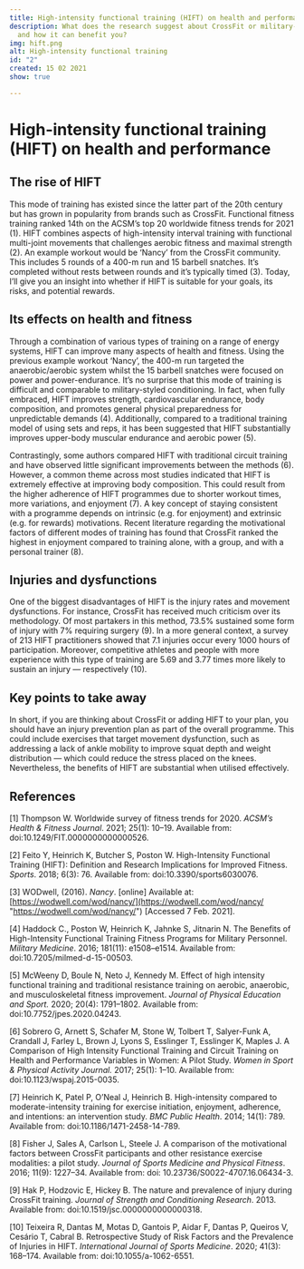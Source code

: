 ```yaml
---
title: High-intensity functional training (HIFT) on health and performance
description: What does the research suggest about CrossFit or military-style training
  and how it can benefit you?
img: hift.png
alt: High-intensity functional training
id: "2"
created: 15 02 2021
show: true

---
```

# High-intensity functional training (HIFT) on health and performance

## The rise of HIFT

This mode of training has existed since the latter part of the 20th century but has grown in popularity from brands such as CrossFit. Functional fitness training ranked 14th on the ACSM’s top 20 worldwide fitness trends for 2021 (1). HIFT combines aspects of high-intensity interval training with functional multi-joint movements that challenges aerobic fitness and maximal strength (2). An example workout would be ‘Nancy’ from the CrossFit community. This includes 5 rounds of a 400-m run and 15 barbell snatches. It’s completed without rests between rounds and it’s typically timed (3). Today, I’ll give you an insight into whether if HIFT is suitable for your goals, its risks, and potential rewards.

## Its effects on health and fitness

Through a combination of various types of training on a range of energy systems, HIFT can improve many aspects of health and fitness. Using the previous example workout ‘Nancy’, the 400-m run targeted the anaerobic/aerobic system whilst the 15 barbell snatches were focused on power and power-endurance. It’s no surprise that this mode of training is difficult and comparable to military-styled conditioning. In fact, when fully embraced, HIFT improves strength, cardiovascular endurance, body composition, and promotes general physical preparedness for unpredictable demands (4). Additionally, compared to a traditional training model of using sets and reps, it has been suggested that HIFT substantially improves upper-body muscular endurance and aerobic power (5).

Contrastingly, some authors compared HIFT with traditional circuit training and have observed little significant improvements between the methods (6). However, a common theme across most studies indicated that HIFT is extremely effective at improving body composition. This could result from the higher adherence of HIFT programmes due to shorter workout times, more variations, and enjoyment (7). A key concept of staying consistent with a programme depends on intrinsic (e.g. for enjoyment) and extrinsic (e.g. for rewards) motivations. Recent literature regarding the motivational factors of different modes of training has found that CrossFit ranked the highest in enjoyment compared to training alone, with a group, and with a personal trainer (8).

## Injuries and dysfunctions

One of the biggest disadvantages of HIFT is the injury rates and movement dysfunctions. For instance, CrossFit has received much criticism over its methodology. Of most partakers in this method, 73.5% sustained some form of injury with 7% requiring surgery (9). In a more general context, a survey of 213 HIFT practitioners showed that 7.1 injuries occur every 1000 hours of participation. Moreover, competitive athletes and people with more experience with this type of training are 5.69 and 3.77 times more likely to sustain an injury — respectively (10).

## Key points to take away

In short, if you are thinking about CrossFit or adding HIFT to your plan, you should have an injury prevention plan as part of the overall programme. This could include exercises that target movement dysfunction, such as addressing a lack of ankle mobility to improve squat depth and weight distribution — which could reduce the stress placed on the knees. Nevertheless, the benefits of HIFT are substantial when utilised effectively.

## References

\[1\] Thompson W. Worldwide survey of fitness trends for 2020. _ACSMʼs Health & Fitness Journal_. 2021; 25(1): 10–19. Available from: doi:10.1249/FIT.0000000000000526.

\[2\] Feito Y, Heinrich K, Butcher S, Poston W. High-Intensity Functional Training (HIFT): Definition and Research Implications for Improved Fitness. _Sports_. 2018; 6(3): 76. Available from: doi:10.3390/sports6030076.

\[3\] WODwell, (2016). _Nancy_. \[online\] Available at: [https://wodwell.com/wod/nancy/](https://wodwell.com/wod/nancy/ "https://wodwell.com/wod/nancy/") \[Accessed 7 Feb. 2021\].

\[4\] Haddock C., Poston W, Heinrich K, Jahnke S, Jitnarin N. The Benefits of High-Intensity Functional Training Fitness Programs for Military Personnel. _Military Medicine_. 2016; 181(11): e1508–e1514. Available from: doi:10.7205/milmed-d-15-00503.

\[5\] McWeeny D, Boule N, Neto J, Kennedy M. Effect of high intensity functional training and traditional resistance training on aerobic, anaerobic, and musculoskeletal fitness improvement. _Journal of Physical Education and Sport._ 2020; 20(4): 1791–1802. Available from: doi:10.7752/jpes.2020.04243.

\[6\] Sobrero G, Arnett S, Schafer M, Stone W, Tolbert T, Salyer-Funk A, Crandall J, Farley L, Brown J, Lyons S, Esslinger T, Esslinger K, Maples J. A Comparison of High Intensity Functional Training and Circuit Training on Health and Performance Variables in Women: A Pilot Study. _Women in Sport & Physical Activity Journal._ 2017; 25(1): 1–10. Available from: doi:10.1123/wspaj.2015-0035.

\[7\] Heinrich K, Patel P, O’Neal J, Heinrich B. High-intensity compared to moderate-intensity training for exercise initiation, enjoyment, adherence, and intentions: an intervention study. _BMC Public Health_. 2014; 14(1): 789. Available from: doi:10.1186/1471-2458-14-789.

\[8\] Fisher J, Sales A, Carlson L, Steele J. A comparison of the motivational factors between CrossFit participants and other resistance exercise modalities: a pilot study. _Journal of Sports Medicine and Physical Fitness_. 2016; 11(9): 1227–34. Available from: doi: 10.23736/S0022-4707.16.06434-3.

\[9\] Hak P, Hodzovic E, Hickey B. The nature and prevalence of injury during CrossFit training. _Journal of Strength and Conditioning Research_. 2013. Available from: doi:10.1519/jsc.0000000000000318.

\[10\] Teixeira R, Dantas M, Motas D, Gantois P, Aidar F, Dantas P, Queiros V, Cesário T, Cabral B. Retrospective Study of Risk Factors and the Prevalence of Injuries in HIFT. _International Journal of Sports Medicine_. 2020; 41(3): 168–174. Available from: doi:10.1055/a-1062-6551.